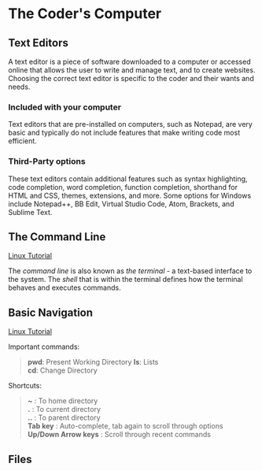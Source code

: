 # The Coder's Computer
## Text Editors
A text editor is a piece of software downloaded to a computer or accessed online that allows the user to write and manage text, and to create websites. Choosing the correct text editor is specific to the coder and their wants and needs. 

### Included with your computer
Text editors that are pre-installed on computers, such as Notepad, are very basic and typically do not include features that make writing code most efficient.
### Third-Party options
These text editors contain additional features such as syntax highlighting, code completion, word completion, function completion, shorthand for HTML and CSS, themes, extensions, and more. Some options for Windows include Notepad++, BB Edit, Virtual Studio Code, Atom, Brackets, and Sublime Text. 

## The Command Line
[Linux Tutorial](https://ryanstutorials.net/linuxtutorial/commandline.php)

The *command line* is also known as *the terminal* - a text-based interface to the system.
The *shell* that is within the terminal defines how the terminal behaves and executes commands.

## Basic Navigation
[Linux Tutorial](https://ryanstutorials.net/linuxtutorial/commandline.php)

Important commands:

>**pwd**:  Present Working Directory
>**ls**:  Lists  
>**cd**:  Change Directory

Shortcuts:
>**~** :  To home directory  
>**.** :  To current directory  
>**..** :  To parent directory  
> **Tab key** :  Auto-complete, tab again to scroll through options  
> **Up/Down Arrow keys** :  Scroll through recent commands

## Files


